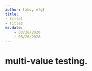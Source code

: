 ```yaml
---
author: [abc, efg]
title:
- title1
- title2
ms.date:
    - 03/26/2020
    - 03/26/2028
---
```


# multi-value testing.
